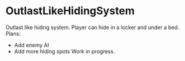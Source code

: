 # OutlastLikeHidingSystem
Outlast like hiding system.
Player can hide in a locker and under a bed. 
Plans:
- Add enemy AI
- Add more hiding spots
Work in progress.
